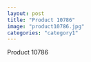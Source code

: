 ```yaml
---
layout: post
title: "Product 10786"
image: "product10786.jpg"
categories: "category1"
---
```

Product 10786
